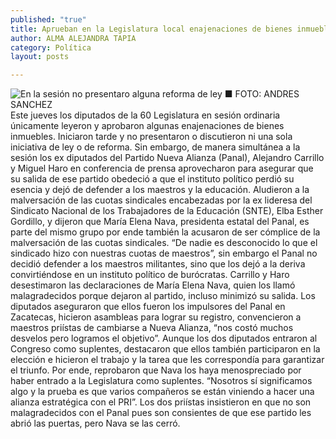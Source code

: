 ```yaml
---
published: "true"
title: Aprueban en la Legislatura local enajenaciones de bienes inmuebles
author: ALMA ALEJANDRA TAPIA
category: Política
layout: posts

---
```


![En la sesión no presentaro alguna reforma de ley ■ FOTO: ANDRES SANCHEZ](http://i.imgur.com/5gIZ5oVm.jpg)
Este jueves los diputados de la 60 Legislatura en sesión ordinaria únicamente leyeron y aprobaron algunas enajenaciones de bienes inmuebles. Iniciaron tarde y no presentaron o discutieron ni una sola iniciativa de ley o de reforma. 
Sin embargo, de manera simultánea a la sesión los ex diputados del Partido Nueva Alianza (Panal), Alejandro Carrillo y Miguel Haro en conferencia de prensa aprovecharon para asegurar que su salida de ese partido obedeció a que el instituto político perdió su esencia y dejó de defender a los maestros y la educación. 
Aludieron a la malversación de las cuotas sindicales encabezadas por la ex lideresa del Sindicato Nacional de los Trabajadores de la Educación (SNTE), Elba Esther Gordillo, y dijeron que María Elena Nava, presidenta estatal del Panal, es parte del mismo grupo por ende también la acusaron de ser cómplice de la malversación de las cuotas sindicales.
“De nadie es desconocido lo que el sindicado hizo con nuestras cuotas de maestros”, sin embargo el Panal no decidió defender a los maestros militantes, sino que los dejó a la deriva convirtiéndose en un instituto político de burócratas.
Carrillo y Haro desestimaron las declaraciones de María Elena Nava, quien los llamó malagradecidos porque dejaron al partido, incluso minimizó su salida. Los diputados aseguraron que ellos fueron los impulsores del Panal en Zacatecas, hicieron asambleas para lograr su registro, convencieron a maestros priístas de cambiarse a Nueva Alianza, “nos costó muchos desvelos pero logramos el objetivo”.
Aunque los dos diputados entraron al Congreso como suplentes, destacaron que ellos también participaron en la elección e hicieron el trabajo y la tarea que les correspondía para garantizar el triunfo. Por ende, reprobaron que Nava los haya menospreciado por haber entrado a la Legislatura como suplentes. “Nosotros sí significamos algo y la prueba es que varios compañeros se están viniendo a hacer una alianza estratégica con el PRI”.
Los dos priístas insistieron en que no son malagradecidos con el Panal pues son consientes de que ese partido les abrió las puertas, pero Nava se las cerró.
